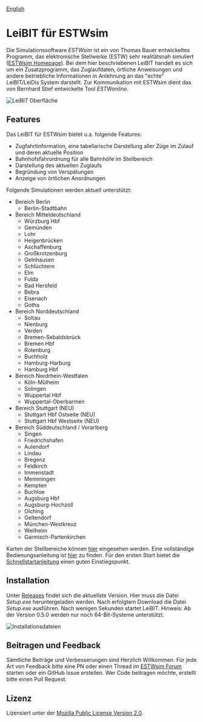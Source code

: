 [English](README.en.md)

# LeiBIT für ESTWsim
Die Simulationssoftware *ESTWsim* ist ein von Thomas Bauer entwickeltes Programm, das elektronische Stellwerke (ESTW) sehr realitätsnah simuliert ([ESTWsim Homepage](https://www.estwsim.de)). Bei dem hier beschriebenen LeiBIT handelt es sich um ein Zusatzprogramm, das Zuglaufdaten, örtliche Anweisungen und andere betriebliche Informationen in Anlehnung an das "echte" LeiBIT/LeiDis System darstellt. Zur Kommunikation mit ESTWsim dient das von Bernhard Stief entwickelte Tool *ESTWonline*.

![LeiBIT Oberfläche](https://raw.githubusercontent.com/wiki/jannikbecker/leibit/img/overview_windows.png)

## Features
Das LeiBIT für ESTWsim bietet u.a. folgende Features:

- Zugfahrtinformation, eine tabellarische Darstellung aller Züge im Zulauf und deren aktuelle Position
- Bahnhofsfahrordnung für alle Bahnhöfe im Stellbereich
- Darstellung des aktuellen Zuglaufs
- Begründung von Verspätungen
- Anzeige von örtlichen Anordnungen

Folgende Simulationen werden aktuell unterstützt:

- Bereich Berlin
    - Berlin-Stadtbahn
- Bereich Mitteldeutschland
    - Würzburg Hbf
    - Gemünden
    - Lohr
    - Heigenbrücken
    - Aschaffenburg
    - Großkrotzenburg
    - Gelnhausen
    - Schlüchtern
    - Elm
    - Fulda
    - Bad Hersfeld
    - Bebra
    - Eisenach
    - Gotha
- Bereich Norddeutschland
    - Soltau
    - Nienburg
    - Verden
    - Bremen-Sebaldsbrück
    - Bremen Hbf
    - Rotenburg
    - Buchholz
    - Hamburg-Harburg
    - Hamburg Hbf
- Bereich Nordrhein-Westfalen
    - Köln-Mülheim
    - Solingen
    - Wuppertal Hbf
    - Wuppertal-Oberbarmen
- Bereich Stuttgart (NEU)
    - Stuttgart Hbf Ostseite (NEU)
    - Stuttgart Hbf Westseite (NEU)
- Bereich Süddeutschland / Vorarlberg
    - Singen
    - Friedrichshafen
    - Aulendorf
    - Lindau
    - Bregenz
    - Feldkirch
    - Immenstadt
    - Memmingen
    - Kempten
    - Buchloe
    - Augsburg Hbf
    - Augsburg-Hochzoll
    - Olching
    - Geltendorf
    - München-Westkreuz
    - Weilheim
    - Garmisch-Partenkirchen

Karten der Stellbereiche können [hier](maps) eingesehen werden. Eine vollständige Bedienungsanleitung ist [hier](https://github.com/jannikbecker/leibit/wiki) zu finden. Für den ersten Start bietet die [Schnellstartanleitung](https://github.com/jannikbecker/leibit/wiki/Schnellstartanleitung) einen guten Einstiegspunkt.

## Installation
Unter [Releases](https://github.com/jannikbecker/leibit/releases/latest) findet sich die aktuellste Version. Hier muss die Datei *Setup.exe* heruntergeladen werden. Nach erfolgtem Download die Datei *Setup.exe* ausführen. Nach wenigen Sekunden startet LeiBIT. Hinweis: Ab der Version 0.5.0 werden nur noch 64-Bit-Systeme unterstützt.

![Installationsdateien](https://raw.githubusercontent.com/wiki/jannikbecker/leibit/img/github_releases.png)

## Beitragen und Feedback
Sämtliche Beiträge und Verbesserungen sind Herzlich Willkommen. Für jede Art von Feedback bitte eine PN oder einen Thread im [ESTWsim Forum](https://estwsim-forum.de/) starten oder ein GitHub Issue erstellen. Wer Code beitragen möchte, erstellt bitte einen Pull Request.

## Lizenz
Lizensiert unter der [Mozilla Public License Version 2.0](LICENSE).